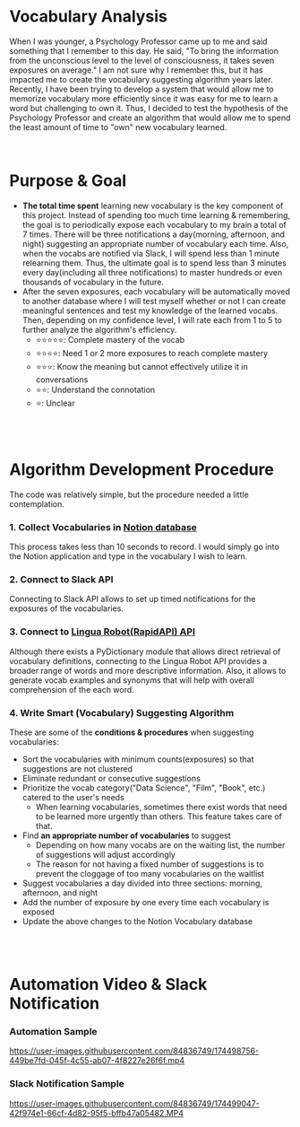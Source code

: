 # Vocabulary Analysis

When I was younger, a Psychology Professor came up to me and said something that I remember to this day. 
He said, "To bring the information from the unconscious level to the level of consciousness, it takes seven exposures on average."
I am not sure why I remember this, but it has impacted me to create the vocabulary suggesting algorithm years later. 
Recently, I have been trying to develop a system that would allow me to memorize vocabulary more efficiently since it was easy for me to learn a word but challenging to own it. 
Thus, I decided to test the hypothesis of the Psychology Professor and create an algorithm that would allow me to spend the least amount of time to "own" new vocabulary learned.

<br>  

# Purpose & Goal
- **The total time spent** learning new vocabulary is the key component of this project. Instead of spending too much time learning & remembering, the goal is to periodically expose each vocabulary to my brain a total of 7 times. There will be three notifications a day(morning, afternoon, and night) suggesting an appropriate number of vocabulary each time. Also, when the vocabs are notified via Slack, I will spend less than 1 minute relearning them. Thus, the ultimate goal is to spend less than 3 minutes every day(including all three notifications) to master hundreds or even thousands of vocabulary in the future.
- After the seven exposures, each vocabulary will be automatically moved to another database where I will test myself whether or not I can create meaningful sentences and test my knowledge of the learned vocabs. Then, depending on my confidence level, I will rate each from 1 to 5 to further analyze the algorithm's efficiency.
    - ⭐️⭐️⭐️⭐️⭐️: Complete mastery of the vocab
    - ⭐️⭐️⭐️⭐: Need 1 or 2 more exposures to reach complete mastery
    - ⭐️⭐️⭐️: Know the meaning but cannot effectively utilize it in conversations
    - ⭐️⭐️: Understand the connotation
    - ⭐️: Unclear

<br>  
<br>  


# Algorithm Development Procedure
The code was relatively simple, but the procedure needed a little contemplation.
<br>  
### 1. Collect Vocabularies in [Notion database](https://andyhomepage.notion.site/Vocabularies-c97b642944854b44826d8a1ce73bc3da)
This process takes less than 10 seconds to record. 
I would simply go into the Notion application and type in the vocabulary I wish to learn.

### 2. Connect to Slack API
Connecting to Slack API allows to set up timed notifications for the exposures of the vocabularies. 

### 3. Connect to [Lingua Robot(RapidAPI) API](https://rapidapi.com/rokish/api/lingua-robot/details)
Although there exists a PyDictionary module that allows direct retrieval of vocabulary definitions, connecting to the Lingua Robot API provides a broader range of words and more descriptive information. Also, it allows to generate vocab examples and synonyms that will help with overall comprehension of the each word. 

### 4. Write Smart (Vocabulary) Suggesting Algorithm 
These are some of the **conditions & procedures** when suggesting vocabularies:
- Sort the vocabularies with minimum counts(exposures) so that suggestions are not clustered
- Eliminate redundant or consecutive suggestions
- Prioritize the vocab category("Data Science", "Film", "Book", etc.) catered to the user's needs 
    - When learning vocabularies, sometimes there exist words that need to be learned more urgently than others. This feature takes care of that. 
- Find **an appropriate number of vocabularies** to suggest
    - Depending on how many vocabs are on the waiting list, the number of suggestions will adjust accordingly
    - The reason for not having a fixed number of suggestions is to prevent the cloggage of too many vocabularies on the waitlist
- Suggest vocabularies a day divided into three sections: morning, afternoon, and night
- Add the number of exposure by one every time each vocabulary is exposed
- Update the above changes to the Notion Vocabulary database

<br>  
<br>  



# Automation Video & Slack Notification

### Automation Sample
https://user-images.githubusercontent.com/84836749/174498756-449be7fd-045f-4c55-ab07-4f8227e26f6f.mp4

### Slack Notification Sample

https://user-images.githubusercontent.com/84836749/174499047-42f974e1-66cf-4d82-95f5-bffb47a05482.MP4




